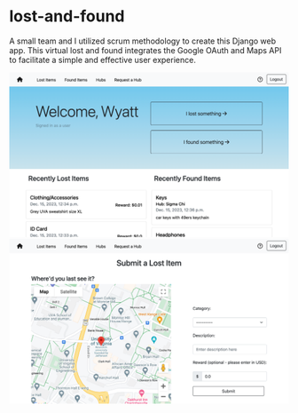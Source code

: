 # lost-and-found
A small team and I utilized scrum methodology to create this Django web app. This virtual lost and found integrates the Google OAuth and Maps API to facilitate a simple and effective user experience. 

<img src="/lost-and-found:home.png" alt="homepageImage" width="600"/> <img src="/lost-and-found:submit.png" alt="submitpageImage" width="600"/>
